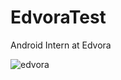 # EdvoraTest
Android Intern at Edvora

![edvora](https://user-images.githubusercontent.com/32717670/156945730-74dda939-ace6-4871-b4dc-7b729fb82cbe.jpeg)
